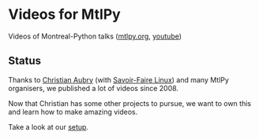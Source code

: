 # Videos for MtlPy

Videos of Montreal-Python talks ([mtlpy.org](http://mtlpy.org/videos/), [youtube](https://www.youtube.com/user/MontrealPython/videos))

## Status

Thanks to [Christian Aubry](https://twitter.com/ChristianAubry) (with [Savoir-Faire Linux](https://www.savoirfairelinux.com/)) and many MtlPy organisers, we published a lot of videos since 2008.

Now that Christian has some other projects to pursue, we want to own this and learn how to make amazing videos.

Take a look at our [setup](docs/video_setup.md).
